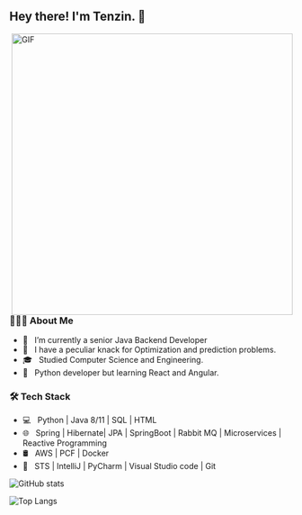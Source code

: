 <h2> Hey there! I'm Tenzin. &#128075;</h2>
<img align="right" alt="GIF"   src="https://user-images.githubusercontent.com/52356809/167303994-26206bdf-a727-4682-8cd4-ab9dea6cb402.gif" width="500"/>

<h3> 👨🏻‍💻 About Me </h3>

- 🔭 &nbsp; I’m currently a senior Java Backend Developer
- 🤔 &nbsp; I have a peculiar knack for Optimization and prediction problems.
- 🎓 &nbsp; Studied Computer Science and Engineering.
- 💼 &nbsp; Python developer but learning React and Angular.

<h3>🛠 Tech Stack</h3>

- 💻 &nbsp; Python | Java 8/11 | SQL | HTML
- 🌐 &nbsp; Spring | Hibernate| JPA | SpringBoot | Rabbit MQ | Microservices | Reactive Programming
- 🛢 &nbsp; AWS | PCF | Docker 
- 🔧 &nbsp; STS | IntelliJ | PyCharm | Visual Studio code | Git




![GitHub stats](https://github-readme-stats.vercel.app/api?username=coding-nomadic&show_icons=true&theme=tokyonight)


![Top Langs](https://github-readme-stats.vercel.app/api/top-langs/?username=coding-nomadic&theme=tokyonight)





